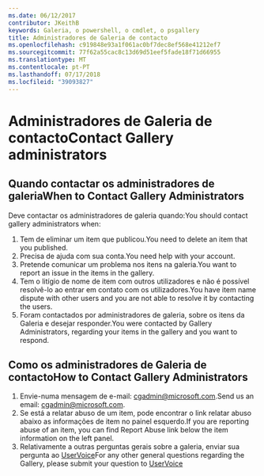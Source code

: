 ```yaml
---
ms.date: 06/12/2017
contributor: JKeithB
keywords: Galeria, o powershell, o cmdlet, o psgallery
title: Administradores de Galeria de contacto
ms.openlocfilehash: c919848e93a1f061ac0bf7dec8ef568e41212ef7
ms.sourcegitcommit: 77f62a55cac8c13d69d51eef5fade18f71d66955
ms.translationtype: MT
ms.contentlocale: pt-PT
ms.lasthandoff: 07/17/2018
ms.locfileid: "39093827"
---
```

# <a name="contact-gallery-administrators"></a><span data-ttu-id="bc2ee-103">Administradores de Galeria de contacto</span><span class="sxs-lookup"><span data-stu-id="bc2ee-103">Contact Gallery administrators</span></span>

## <a name="when-to-contact-gallery-administrators"></a><span data-ttu-id="bc2ee-104">Quando contactar os administradores de galeria</span><span class="sxs-lookup"><span data-stu-id="bc2ee-104">When to Contact Gallery Administrators</span></span>

<span data-ttu-id="bc2ee-105">Deve contactar os administradores de galeria quando:</span><span class="sxs-lookup"><span data-stu-id="bc2ee-105">You should contact gallery administrators when:</span></span>

1. <span data-ttu-id="bc2ee-106">Tem de eliminar um item que publicou.</span><span class="sxs-lookup"><span data-stu-id="bc2ee-106">You need to delete an item that you published.</span></span>
2. <span data-ttu-id="bc2ee-107">Precisa de ajuda com sua conta.</span><span class="sxs-lookup"><span data-stu-id="bc2ee-107">You need help with your account.</span></span>
3. <span data-ttu-id="bc2ee-108">Pretende comunicar um problema nos itens na galeria.</span><span class="sxs-lookup"><span data-stu-id="bc2ee-108">You want to report an issue in the items in the gallery.</span></span>
4. <span data-ttu-id="bc2ee-109">Tem o litígio de nome de item com outros utilizadores e não é possível resolvê-lo ao entrar em contato com os utilizadores.</span><span class="sxs-lookup"><span data-stu-id="bc2ee-109">You have item name dispute with other users and you are not able to resolve it by contacting the users.</span></span>
5. <span data-ttu-id="bc2ee-110">Foram contactados por administradores de galeria, sobre os itens da Galeria e desejar responder.</span><span class="sxs-lookup"><span data-stu-id="bc2ee-110">You were contacted by Gallery Administrators, regarding your items in the gallery and you want to respond.</span></span>

## <a name="how-to-contact-gallery-administrators"></a><span data-ttu-id="bc2ee-111">Como os administradores de Galeria de contacto</span><span class="sxs-lookup"><span data-stu-id="bc2ee-111">How to Contact Gallery Administrators</span></span>

1. <span data-ttu-id="bc2ee-112">Envie-numa mensagem de e-mail: <cgadmin@microsoft.com>.</span><span class="sxs-lookup"><span data-stu-id="bc2ee-112">Send us an email: <cgadmin@microsoft.com>.</span></span>
2. <span data-ttu-id="bc2ee-113">Se está a relatar abuso de um item, pode encontrar o link relatar abuso abaixo as informações de item no painel esquerdo.</span><span class="sxs-lookup"><span data-stu-id="bc2ee-113">If you are reporting abuse of an item, you can find Report Abuse link below the item information on the left panel.</span></span>
3. <span data-ttu-id="bc2ee-114">Relativamente a outras perguntas gerais sobre a galeria, enviar sua pergunta ao [UserVoice](http://windowsserver.uservoice.com/forums/301869-powershell)</span><span class="sxs-lookup"><span data-stu-id="bc2ee-114">For any other general questions regarding the Gallery, please submit your question to [UserVoice](http://windowsserver.uservoice.com/forums/301869-powershell)</span></span>